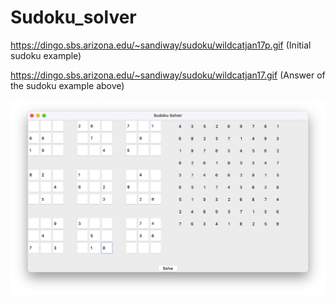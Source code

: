 # Sudoku_solver




https://dingo.sbs.arizona.edu/~sandiway/sudoku/wildcatjan17p.gif  (Initial sudoku example)




https://dingo.sbs.arizona.edu/~sandiway/sudoku/wildcatjan17.gif  (Answer of the sudoku example above)




<p align="center">
  <img src="Screen Shot 2021-02-07 at 4.21.14 PM.png">
</p>
